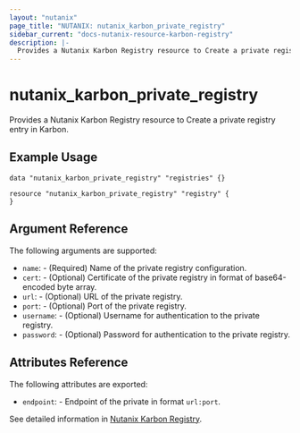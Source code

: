 ```yaml
---
layout: "nutanix"
page_title: "NUTANIX: nutanix_karbon_private_registry"
sidebar_current: "docs-nutanix-resource-karbon-registry"
description: |-
  Provides a Nutanix Karbon Registry resource to Create a private registry entry in Karbon.
---
```


# nutanix_karbon_private_registry

Provides a Nutanix Karbon Registry resource to Create a private registry entry in Karbon.

## Example Usage

```hcl
data "nutanix_karbon_private_registry" "registries" {}

resource "nutanix_karbon_private_registry" "registry" {
}

```

## Argument Reference

The following arguments are supported:

* `name`: - (Required) Name of the private registry configuration.
* `cert`: - (Optional) Certificate of the private registry in format of base64-encoded byte array.
* `url`: - (Optional) URL of the private registry.
* `port`: - (Optional) Port of the private registry.
* `username`: - (Optional) Username for authentication to the private registry.
* `password`: - (Optional) Password for authentication to the private registry.


## Attributes Reference

The following attributes are exported:

* `endpoint`: - Endpoint of the private in format `url:port`.


See detailed information in [Nutanix Karbon Registry](https://www.nutanix.dev/reference/karbon/api-reference/registry/).

